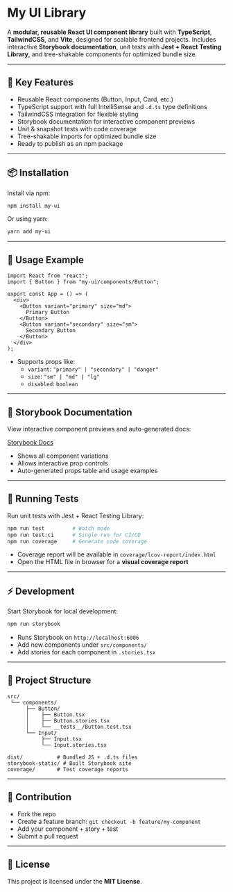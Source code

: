 # My UI Library

A **modular, reusable React UI component library** built with **TypeScript**, **TailwindCSS**, and **Vite**, designed for scalable frontend projects. Includes interactive **Storybook documentation**, unit tests with **Jest + React Testing Library**, and tree-shakable components for optimized bundle size.

---

## 🚀 Key Features

- Reusable React components (Button, Input, Card, etc.)
- TypeScript support with full IntelliSense and `.d.ts` type definitions
- TailwindCSS integration for flexible styling
- Storybook documentation for interactive component previews
- Unit & snapshot tests with code coverage
- Tree-shakable imports for optimized bundle size
- Ready to publish as an npm package

---

## 📦 Installation

Install via npm:

```bash
npm install my-ui
```

Or using yarn:

```bash
yarn add my-ui
```

---

## 🎨 Usage Example

```tsx
import React from "react";
import { Button } from "my-ui/components/Button";

export const App = () => (
  <div>
    <Button variant="primary" size="md">
      Primary Button
    </Button>
    <Button variant="secondary" size="sm">
      Secondary Button
    </Button>
  </div>
);
```

- Supports props like:
  - `variant`: `"primary" | "secondary" | "danger"`
  - `size`: `"sm" | "md" | "lg"`
  - `disabled`: `boolean`

---

## 📖 Storybook Documentation

View interactive component previews and auto-generated docs:

[Storybook Docs](https://<username>.github.io/my-ui)

- Shows all component variations
- Allows interactive prop controls
- Auto-generated props table and usage examples

---

## 🧪 Running Tests

Run unit tests with Jest + React Testing Library:

```bash
npm run test         # Watch mode
npm run test:ci      # Single run for CI/CD
npm run coverage     # Generate code coverage
```

- Coverage report will be available in `coverage/lcov-report/index.html`
- Open the HTML file in browser for a **visual coverage report**

---

## ⚡ Development

Start Storybook for local development:

```bash
npm run storybook
```

- Runs Storybook on `http://localhost:6006`
- Add new components under `src/components/`
- Add stories for each component in `.stories.tsx`

---

## 📂 Project Structure

```
src/
 └── components/
      ├── Button/
      │    ├── Button.tsx
      │    ├── Button.stories.tsx
      │    └── __tests__/Button.test.tsx
      └── Input/
           ├── Input.tsx
           └── Input.stories.tsx

dist/           # Bundled JS + .d.ts files
storybook-static/ # Built Storybook site
coverage/       # Test coverage reports
```

---

## 📝 Contribution

- Fork the repo
- Create a feature branch: `git checkout -b feature/my-component`
- Add your component + story + test
- Submit a pull request

---

## 📄 License

This project is licensed under the **MIT License**.
